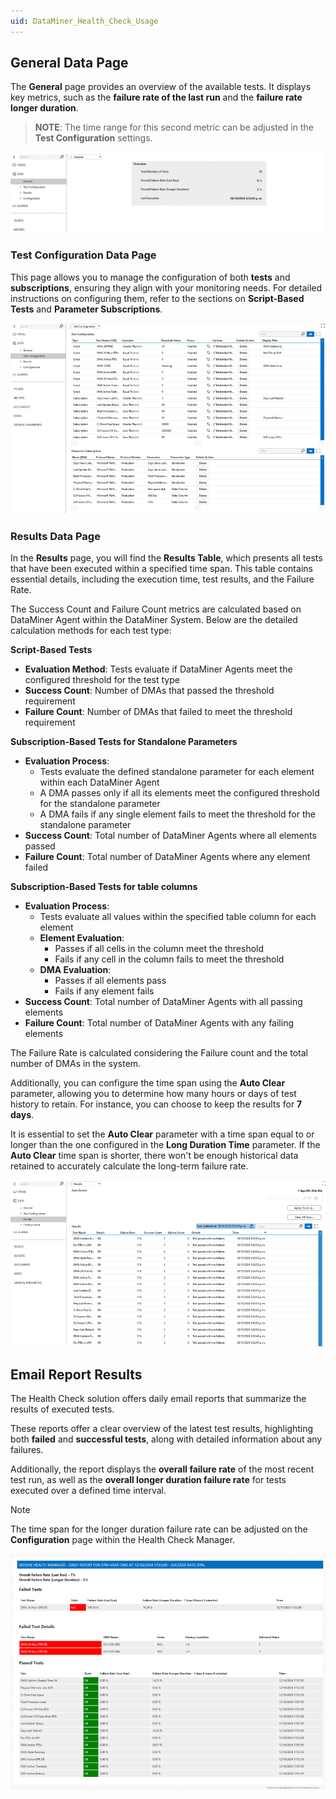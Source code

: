 ```yaml
---
uid: DataMiner_Health_Check_Usage
---
```


## General Data Page

The **General** page provides an overview of the available tests. It displays key metrics, such as the **failure rate of the last run** and the **failure rate longer duration**.

> **NOTE**: The time range for this second metric can be adjusted in the **Test Configuration** settings.

![General Page](../../../images/Health_Check_General_Page.png)

### Test Configuration Data Page

This page allows you to manage the configuration of both **tests** and **subscriptions**, ensuring they align with your monitoring needs. For detailed instructions on configuring them, refer to the sections on **Script-Based Tests** and **Parameter Subscriptions**.

![Test Configuration Page](../../../images/Health_Check_Results.png)

### Results Data Page

In the **Results** page, you will find the **Results Table**, which presents all tests that have been executed within a specified time span. This table contains essential details, including the execution time, test results, and the Failure Rate.

The Success Count and Failure Count metrics are calculated based on DataMiner Agent within the DataMiner System. Below are the detailed calculation methods for each test type:

**Script-Based Tests**
- **Evaluation Method**: Tests evaluate if DataMiner Agents meet the configured threshold for the test type
- **Success Count**: Number of DMAs that passed the threshold requirement
- **Failure Count**: Number of DMAs that failed to meet the threshold requirement

**Subscription-Based Tests for Standalone Parameters**
- **Evaluation Process**:
  - Tests evaluate the defined standalone parameter for each element within each DataMiner Agent
  - A DMA passes only if all its elements meet the configured threshold for the standalone parameter
  - A DMA fails if any single element fails to meet the threshold for the standalone parameter
- **Success Count**: Total number of DataMiner Agents where all elements passed
- **Failure Count**: Total number of DataMiner Agents where any element failed

**Subscription-Based Tests for table columns**
- **Evaluation Process**:
  - Tests evaluate all values within the specified table column for each element
  - **Element Evaluation**:
    - Passes if all cells in the column meet the threshold
    - Fails if any cell in the column fails to meet the threshold
  - **DMA Evaluation**:
    - Passes if all elements pass
    - Fails if any element fails
- **Success Count**: Total number of DataMiner Agents with all passing elements
- **Failure Count**: Total number of DataMiner Agents with any failing elements

The Failure Rate is calculated considering the Failure count and the total number of DMAs in the system.

Additionally, you can configure the time span using the **Auto Clear** parameter, allowing you to determine how many hours or days of test history to retain. For instance, you can choose to keep the results for **7 days**.

It is essential to set the **Auto Clear** parameter with a time span equal to or longer than the one configured in the **Long Duration Time** parameter. If the **Auto Clear** time span is shorter, there won't be enough historical data retained to accurately calculate the long-term failure rate.

![Results Page](../../../images/Health_Check_Result_table.png)

## Email Report Results

The Health Check solution offers daily email reports that summarize the results of executed tests.

These reports offer a clear overview of the latest test results, highlighting both **failed** and **successful tests**, along with detailed information about any failures.

Additionally, the report displays the **overall failure rate** of the most recent test run, as well as the **overall longer duration failure rate** for tests executed over a defined time interval.

> [!NOTE]
> The time span for the longer duration failure rate can be adjusted on the **Configuration** page within the Health Check Manager.

![Email Report](../../../images/Health_Check_Email_Report.png)